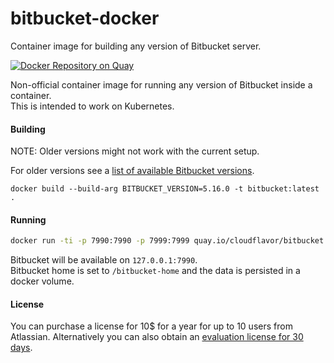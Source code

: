 # bitbucket-docker
Container image for building any version of Bitbucket server.

[![Docker Repository on Quay](https://quay.io/repository/cloudflavor/bitbucket/status "Docker Repository on Quay")](https://quay.io/repository/cloudflavor/bitbucket)  

Non-official container image for running any version of Bitbucket inside a container.  
This is intended to work on Kubernetes.  

#### Building

NOTE: Older versions might not work with the current setup.  

For older versions see a
[list of available Bitbucket versions](https://www.atlassian.com/software/bitbucket/download-archives).

```
docker build --build-arg BITBUCKET_VERSION=5.16.0 -t bitbucket:latest .  
```

#### Running
```bash
docker run -ti -p 7990:7990 -p 7999:7999 quay.io/cloudflavor/bitbucket:latest
```

Bitbucket will be available on `127.0.0.1:7990`.  
Bitbucket home is set to `/bitbucket-home` and the data is persisted in a docker
volume.  

#### License

You can purchase a license for 10$ for a year for up to 10 users from Atlassian.
Alternatively you can also obtain an
[evaluation license for 30 days](https://my.atlassian.com/license/evaluation).  
